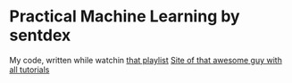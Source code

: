 # Practical Machine Learning by sentdex

My code, written while watchin [that playlist](https://www.youtube.com/playlist?list=PLQVvvaa0QuDfKTOs3Keq_kaG2P55YRn5v)
[Site of that awesome guy with all tutorials](https://pythonprogramming.net/)

